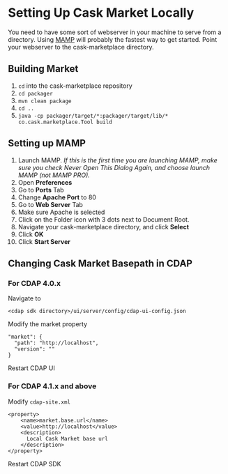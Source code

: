 # Setting Up Cask Market Locally

You need to have some sort of webserver in your machine to serve from a directory. Using [MAMP](https://www.mamp.info/en/) will probably the fastest way to get started. Point your webserver to the cask-marketplace directory.


## Building Market
1. `cd` into the cask-marketplace repository
2. `cd packager`
3. `mvn clean package`
4. `cd ..`
5. `java -cp packager/target/*:packager/target/lib/* co.cask.marketplace.Tool build`

## Setting up MAMP
1. Launch MAMP. *If this is the first time you are launching MAMP, make sure you check Never Open This Dialog Again, and choose launch MAMP (not MAMP PRO).*
2. Open **Preferences**
3. Go to **Ports** Tab
4. Change **Apache Port** to 80
5. Go to **Web Server** Tab
6. Make sure Apache is selected
7. Click on the Folder icon with 3 dots next to Document Root.
8. Navigate your cask-marketplace directory, and click **Select**
9. Click **OK**
10. Click **Start Server**


## Changing Cask Market Basepath in CDAP

### For CDAP 4.0.x
Navigate to
```
<cdap sdk directory>/ui/server/config/cdap-ui-config.json
```

Modify the market property
```
"market": {
  "path": "http://localhost",
  "version": ""
}
```

Restart CDAP UI

### For CDAP 4.1.x and above
Modify `cdap-site.xml`

```
<property>
    <name>market.base.url</name>
    <value>http://localhost</value>
    <description>
      Local Cask Market base url
    </description>
</property>
```

Restart CDAP SDK
